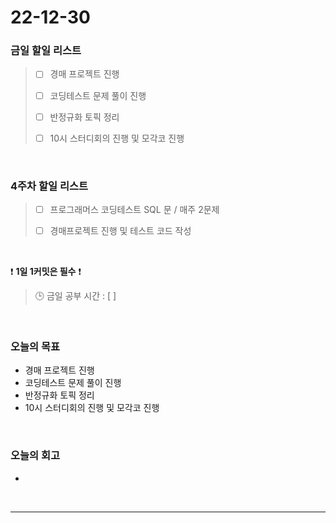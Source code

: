 # 22-12-30

### 금일 할일 리스트
> - [ ]  경매 프로젝트 진행
>
> - [ ]  코딩테스트 문제 풀이 진행
>
> - [ ]  반정규화 토픽 정리
>
> - [ ]  10시 스터디회의 진행 및 모각코 진행

<br/>

### 4주차 할일 리스트  

> - [ ]  프로그래머스 코딩테스트 SQL 문 / 매주 2문제  
>
> - [ ]  경매프로젝트 진행 및 테스트 코드 작성

<br/>

❗ **1일 1커밋은 필수** ❗
> 🕒 금일 공부 시간 : [  ]
  
<br/>

### 오늘의 목표
- 경매 프로젝트 진행
- 코딩테스트 문제 풀이 진행
- 반정규화 토픽 정리
- 10시 스터디회의 진행 및 모각코 진행

<br>

### 오늘의 회고
- 

<br/>

------------  